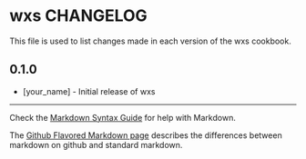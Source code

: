 wxs CHANGELOG
=============

This file is used to list changes made in each version of the wxs cookbook.

0.1.0
-----
- [your_name] - Initial release of wxs

- - -
Check the [Markdown Syntax Guide](http://daringfireball.net/projects/markdown/syntax) for help with Markdown.

The [Github Flavored Markdown page](http://github.github.com/github-flavored-markdown/) describes the differences between markdown on github and standard markdown.
